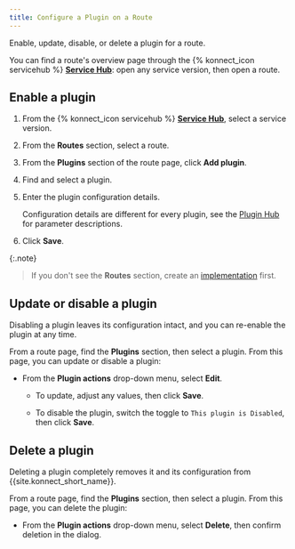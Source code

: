 ```yaml
---
title: Configure a Plugin on a Route
---
```

Enable, update, disable, or delete a plugin for a route.

You can find a route's overview page through the {% konnect_icon servicehub %} [**Service Hub**](https://cloud.konghq.com/servicehub): open any service version, then open a route.

## Enable a plugin

1. From the {% konnect_icon servicehub %} [**Service Hub**](https://cloud.konghq.com/servicehub), select a service version.

1. From the **Routes** section, select a route.

1. From the **Plugins** section of the route page, click **Add plugin**.

1. Find and select a plugin.

1. Enter the plugin configuration details.

    Configuration details are different for every plugin, see the [Plugin Hub](/hub/) for parameter descriptions.

1. Click **Save**.

{:.note}
> If you don't see the **Routes** section, create an
[implementation](/konnect/servicehub/service-implementations) first.

## Update or disable a plugin

Disabling a plugin leaves its configuration intact, and you can re-enable the
plugin at any time.

From a route page, find the **Plugins** section, then select a plugin.
From this page, you can update or disable a plugin:

* From the **Plugin actions** drop-down menu, select **Edit**.

  * To update, adjust any values, then click **Save**.

  * To disable the plugin, switch the toggle to `This plugin is Disabled`, then click **Save**.

## Delete a plugin

Deleting a plugin completely removes it and its configuration from
{{site.konnect_short_name}}.

From a route page, find the **Plugins** section, then select a plugin.
From this page, you can delete the plugin:

* From the **Plugin actions** drop-down menu, select **Delete**, then confirm deletion in the dialog.
